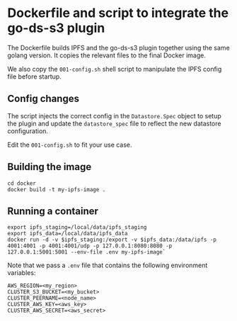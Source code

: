 # Dockerfile and script to integrate the go-ds-s3 plugin

The Dockerfile builds IPFS and the go-ds-s3 plugin together using the same golang version.
It copies the relevant files to the final Docker image.

We also copy the `001-config.sh` shell script to manipulate the IPFS config file before startup.

## Config changes

The script injects the correct config in the `Datastore.Spec` object to setup the plugin and
update the `datastore_spec` file to reflect the new datastore configuration.

Edit the `001-config.sh` to fit your use case.

## Building the image

```
cd docker
docker build -t my-ipfs-image .
```

## Running a container

```
export ipfs_staging=/local/data/ipfs_staging
export ipfs_data=/local/data/ipfs_data
docker run -d -v $ipfs_staging:/export -v $ipfs_data:/data/ipfs -p 4001:4001 -p 4001:4001/udp -p 127.0.0.1:8080:8080 -p 127.0.0.1:5001:5001 --env-file .env my-ipfs-image`
```

Note that we pass a `.env` file that contains the following environment variables:

```
AWS_REGION=<my_region>
CLUSTER_S3_BUCKET=<my_bucket>
CLUSTER_PEERNAME=<node_name>
CLUSTER_AWS_KEY=<aws_key>
CLUSTER_AWS_SECRET=<aws_secret>
```

